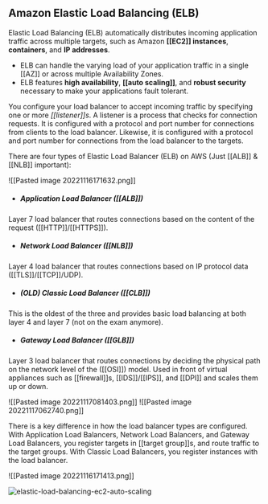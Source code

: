 ## Amazon Elastic Load Balancing (ELB)

Elastic Load Balancing (ELB) automatically distributes incoming application traffic across multiple targets, such as Amazon **[[EC2]] instances**, **containers**, and **IP addresses**.

*   ELB can handle the varying load of your application traffic in a single [[AZ]] or across multiple Availability Zones.
*   ELB features **high availability**, **[[auto scaling]]**, and **robust security** necessary to make your applications fault tolerant.

You configure your load balancer to accept incoming traffic by specifying one or more _[[listener]]s_. A listener is a process that checks for connection requests. It is configured with a protocol and port number for connections from clients to the load balancer. Likewise, it is configured with a protocol and port number for connections from the load balancer to the targets.

There are four types of Elastic Load Balancer (ELB) on AWS (Just [[ALB]] & [[NLB]] important):

![[Pasted image 20221116171632.png]]

- ##### Application Load Balancer ([[ALB]])
Layer 7 load balancer that routes connections based on the content of the request ([[HTTP]]/[[HTTPS]]).

- ##### Network Load Balancer ([[NLB]])
Layer 4 load balancer that routes connections based on IP protocol data ([[TLS]]/[[TCP]]/UDP).

- ##### (OLD) Classic Load Balancer ([[CLB]])
This is the oldest of the three and provides basic load balancing at both layer 4 and layer 7 (not on the exam anymore).

- ##### Gateway Load Balancer ([[GLB]])
Layer 3 load balancer that routes connections by deciding the physical path on the network level of the  ([[OSI]]) model.
Used in front of virtual appliances such as [[firewall]]s, [[IDS]]/[[IPS]], and [[DPI]] and scales them up or down.

![[Pasted image 20221117081403.png]]
![[Pasted image 20221117062740.png]]

There is a key difference in how the load balancer types are configured. With Application Load Balancers, Network Load Balancers, and Gateway Load Balancers, you register targets in [[target group]]s, and route traffic to the target groups. With Classic Load Balancers, you register instances with the load balancer.

![[Pasted image 20221116171413.png]]


![elastic-load-balancing-ec2-auto-scaling](https://digitalcloud.training/wp-content/uploads/2022/02/elastic-load-balancing-ec2-auto-scaling.png)
